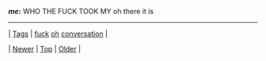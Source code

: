 <!--
title:
date: 2020-06-28T15:27:00.369Z
tags: fuck, oh, conversation
-->




***me:*** WHO THE FUCK TOOK MY oh there it is

<!--BOTTOM-POST-NAVIGATION-->
---

| [Tags](tags.md) | [fuck](tag-fuck.md) [oh](tag-oh.md) [conversation](tag-conversation.md) |

| [Newer](95258202630.md) | [Top](index.md) | [Older](95262601587.md) |